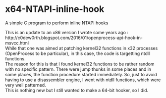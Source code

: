 # x64-NTAPI-inline-hook
A simple C program to perform inline NTAPI hooks
<p>
This is an update to an x86 version I wrote some years ago :
http://c0dew0rth.blogspot.com/2016/01/openprocess-api-hook-in-msvcc.html
  <br/>
While that one was aimed at patching kernel32 functions in x32 processes (OpenProcess to be particular), in this case, the code is targetting ntdll functions.<br/>
The reason for this is that I found kernel32 functions to be rather random with no specific pattern. There were jump thunks in some places and in some places, the function procedure started immediately. So, just to avoid having to use a disassembler engine, I went with ntdll functions, which were very well patterned.<br/>
This is nothing new but I still wanted to make a 64-bit hooker, so I did.
</p>
